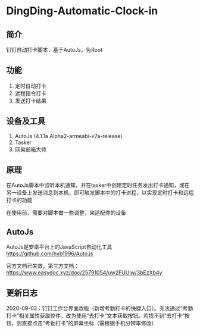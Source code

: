 # DingDing-Automatic-Clock-in
## 简介
钉钉自动打卡脚本，基于AutoJs，免Root

## 功能
1. 定时自动打卡
2. 远程指令打卡
3. 发送打卡结果

## 设备及工具
1. AutoJs (4.1.1a Alpha2-armeabi-v7a-release)
2. Tasker
3. 网易邮箱大师

## 原理
在AutoJs脚本中监听本机通知，并在tasker中创建定时任务发出打卡通知，或在另一设备上发送消息到本机，即可触发脚本中的打卡进程，以实现定时打卡和远程打卡的功能

在使用前，需要对脚本做一些调整，来适配你的设备

## AutoJs
AutoJs是安卓平台上的JavaScript自动化工具 https://github.com/hyb1996/Auto.js

官方文档已失效，第三方文档：https://www.easydoc.xyz/doc/25791054/uw2FUUiw/3bEzXb4y

## 更新日志
2020-09-02：钉钉工作台界面改版（新增考勤打卡的快捷入口）。无法通过“考勤打卡”相关属性获取控件，改为使用“去打卡”文本获取按钮。若找不到“去打卡”按钮，则直接点击“考勤打卡”的屏幕坐标（需根据手机分辨率修改）
